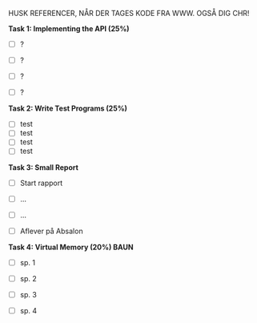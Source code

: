 HUSK REFERENCER, NÅR DER TAGES KODE FRA WWW. OGSÅ DIG CHR!




**Task 1: Implementing the API (25%)**
- [ ] ?
- [ ] ?
- [ ] ?
- [ ] ?


**Task 2: Write Test Programs (25%)**
- [ ] test
- [ ] test
- [ ] test
- [ ] test

**Task 3: Small Report**
- [ ] Start rapport
- [ ] ...
- [ ] ...
- [ ] Aflever på Absalon


**Task 4: Virtual Memory (20%) BAUN**
- [ ] sp. 1
- [ ] sp. 2
- [ ] sp. 3
- [ ] sp. 4











